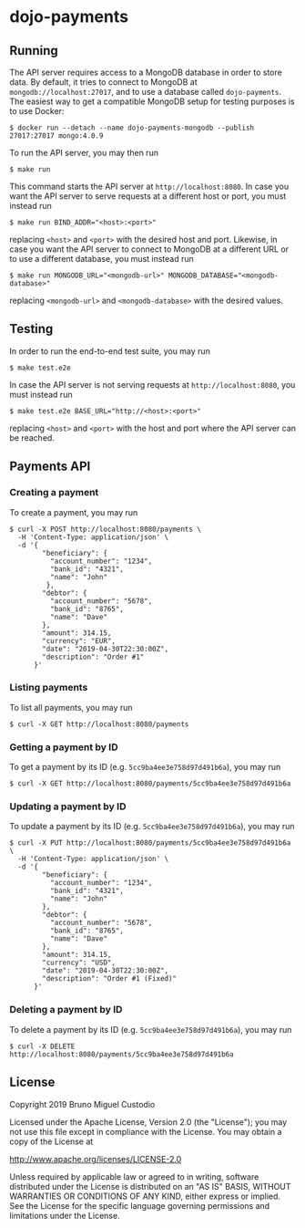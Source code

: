# dojo-payments

## Running

The API server requires access to a MongoDB database in order to store data.
By default, it tries to connect to MongoDB at `mongodb://localhost:27017`, and to use a database called `dojo-payments`.
The easiest way to get a compatible MongoDB setup for testing purposes is to use Docker:

```shell
$ docker run --detach --name dojo-payments-mongodb --publish 27017:27017 mongo:4.0.9
```  

To run the API server, you may then run

```shell
$ make run
```

This command starts the API server at `http://localhost:8080`.
In case you want the API server to serve requests at a different host or port, you must instead run

```shell
$ make run BIND_ADDR="<host>:<port>"
```

replacing `<host>` and `<port>` with the desired host and port.
Likewise, in case you want the API server to connect to MongoDB at a different URL or to use a different database, you must instead run

```shell
$ make run MONGODB_URL="<mongodb-url>" MONGODB_DATABASE="<mongodb-database>"
```

replacing `<mongodb-url>` and `<mongodb-database>` with the desired values.

## Testing

In order to run the end-to-end test suite, you may run

```shell
$ make test.e2e
```

In case the API server is not serving requests at `http://localhost:8080`, you must instead run

```shell
$ make test.e2e BASE_URL="http://<host>:<port>"
```

replacing `<host>` and `<port>` with the host and port where the API server can be reached.         

## Payments API

### Creating a payment

To create a payment, you may run

```shell
$ curl -X POST http://localhost:8080/payments \
  -H 'Content-Type: application/json' \
  -d '{
        "beneficiary": {
          "account_number": "1234",
          "bank_id": "4321",
          "name": "John"
         },
        "debtor": {
          "account_number": "5678",
          "bank_id": "8765",
          "name": "Dave"
        },
        "amount": 314.15,
        "currency": "EUR",
        "date": "2019-04-30T22:30:00Z",
        "description": "Order #1"
      }'
```

### Listing payments

To list all payments, you may run

```shell
$ curl -X GET http://localhost:8080/payments
```

### Getting a payment by ID

To get a payment by its ID (e.g. `5cc9ba4ee3e758d97d491b6a`), you may run

```shell
$ curl -X GET http://localhost:8080/payments/5cc9ba4ee3e758d97d491b6a
```

### Updating a payment by ID

To update a payment by its ID (e.g. `5cc9ba4ee3e758d97d491b6a`), you may run

```shell
$ curl -X PUT http://localhost:8080/payments/5cc9ba4ee3e758d97d491b6a \
  -H 'Content-Type: application/json' \
  -d '{
        "beneficiary": {
          "account_number": "1234",
          "bank_id": "4321",
          "name": "John"
        },
        "debtor": {
          "account_number": "5678",
          "bank_id": "8765",
          "name": "Dave"
        },
        "amount": 314.15,
        "currency": "USD",
        "date": "2019-04-30T22:30:00Z",
        "description": "Order #1 (Fixed)"
      }'
```

### Deleting a payment by ID

To delete a payment by its ID (e.g. `5cc9ba4ee3e758d97d491b6a`), you may run

```shell
$ curl -X DELETE http://localhost:8080/payments/5cc9ba4ee3e758d97d491b6a
```

## License

Copyright 2019 Bruno Miguel Custodio

Licensed under the Apache License, Version 2.0 (the "License");
you may not use this file except in compliance with the License.
You may obtain a copy of the License at

   http://www.apache.org/licenses/LICENSE-2.0

Unless required by applicable law or agreed to in writing, software
distributed under the License is distributed on an "AS IS" BASIS,
WITHOUT WARRANTIES OR CONDITIONS OF ANY KIND, either express or implied.
See the License for the specific language governing permissions and
limitations under the License.
